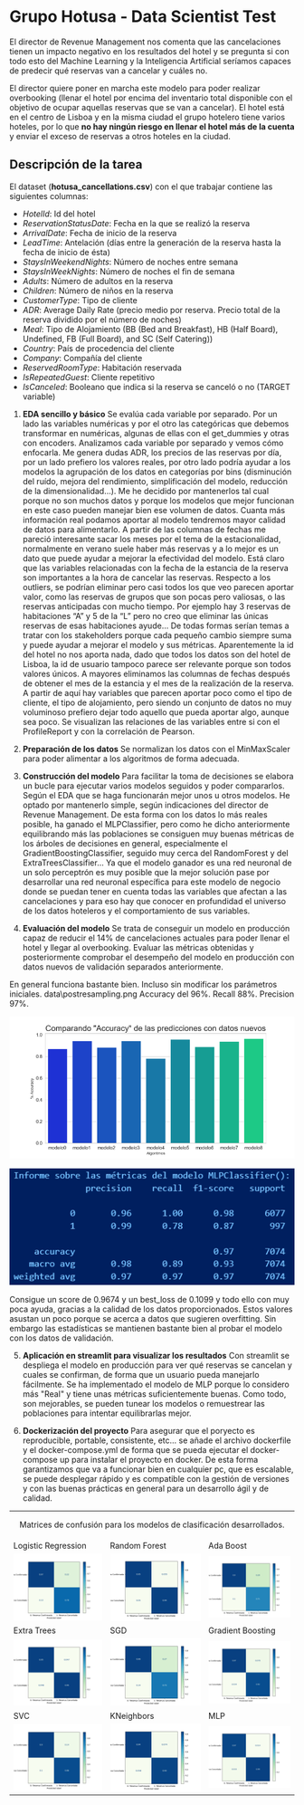 # Grupo Hotusa - Data Scientist Test

El director de Revenue Management nos comenta que las cancelaciones tienen un impacto negativo en los resultados del hotel y se pregunta si con todo esto del Machine Learning y la Inteligencia Artificial seríamos capaces de predecir qué reservas van a cancelar y cuáles no. 

El director quiere poner en marcha este modelo para poder realizar overbooking (llenar el hotel por encima del inventario total disponible con el objetivo de ocupar aquellas reservas que se van a cancelar). El hotel está en el centro de Lisboa y en la misma ciudad el grupo hotelero tiene varios hoteles, por lo que **no hay ningún riesgo en llenar el hotel más de la cuenta** y enviar el exceso de reservas a otros hoteles en la ciudad.

## Descripción de la tarea

El dataset (**hotusa_cancellations.csv**) con el que trabajar contiene las siguientes columnas:
- *HotelId*: Id del hotel
- *ReservationStatusDate*: Fecha en la que se realizó la reserva
- *ArrivalDate*: Fecha de inicio de la reserva
- *LeadTime*: Antelación (días entre la generación de la reserva hasta la fecha de inicio de ésta)
- *StaysInWeekendNights*: Número de noches entre semana
- *StaysInWeekNights*: Número de noches el fin de semana
- *Adults*: Número de adultos en la reserva
- *Children*: Número de niños en la reserva
- *CustomerType*: Tipo de cliente
- *ADR*: Average Daily Rate (precio medio por reserva. Precio total de la reserva dividido por el número de noches)
- *Meal*: Tipo de Alojamiento (BB (Bed and Breakfast), HB (Half Board), Undefined, FB (Full Board), and SC (Self Catering))
- *Country*: País de procedencia del cliente
- *Company*: Compañía del cliente
- *ReservedRoomType*: Habitación reservada
- *IsRepeatedGuest*: Cliente repetitivo
- *IsCanceled*: Booleano que indica si la reserva se canceló o no (TARGET variable)

1. **EDA sencillo y básico** 
Se evalúa cada variable por separado.
Por un lado las variables numéricas y por el otro las categóricas que debemos transformar en numéricas, algunas de ellas con el get_dummies y otras con encoders.
Analizamos cada variable por separado y vemos cómo enfocarla.
Me genera dudas ADR, los precios de las reservas por día, por un lado prefiero los valores reales, por otro lado podría ayudar a los modelos la agrupación de los datos en categorías por bins (disminución del ruído, mejora del rendimiento, simplificación del modelo, reducción de la dimensionalidad…). Me he decidido por mantenerlos tal cual porque no son muchos datos y porque los modelos que mejor funcionan en este caso pueden manejar bien ese volumen de datos. Cuanta más información real podamos aportar al modelo tendremos mayor calidad de datos para alimentarlo.
A partir de las columnas de fechas me pareció interesante sacar los meses por el tema de la estacionalidad, normalmente en verano suele haber más reservas y a lo mejor es un dato que puede ayudar a mejorar la efectividad del modelo. Está claro que las variables relacionadas con la fecha de la estancia de la reserva son importantes a la hora de cancelar las reservas.
Respecto a los outliers, se podrían eliminar pero casi todos los que veo parecen aportar valor, como las reservas de grupos que son pocas pero valiosas, o las reservas anticipadas con mucho tiempo. Por ejemplo hay 3 reservas de habitaciones “A” y 5 de la “L” pero no creo que eliminar las únicas reservas de esas habitaciones ayude... De todas formas serían temas a tratar con los stakeholders porque cada pequeño cambio siempre suma y puede ayudar a mejorar el modelo y sus métricas.
Aparentemente la id del hotel no nos aporta nada, dado que todos los datos son del hotel de Lisboa, la id de usuario tampoco parece ser relevante porque son todos valores únicos. A mayores eliminamos las columnas de fechas después de obtener el mes de la estancia y el mes de la realización de la reserva. A partir de aquí hay variables que parecen aportar poco como el tipo de cliente, el tipo de alojamiento, pero siendo un conjunto de datos no muy voluminoso prefiero dejar todo aquello que pueda aportar algo, aunque sea poco.
Se visualizan las relaciones de las variables entre si con el ProfileReport y con la correlación de Pearson.


2. **Preparación de los datos**
Se normalizan los datos con el MinMaxScaler para poder alimentar a los algoritmos de forma adecuada.

3. **Construcción del modelo**
Para facilitar la toma de decisiones se elabora un bucle para ejecutar varios modelos seguidos y poder compararlos. Según el EDA que se haga funcionarán mejor unos u otros modelos. He optado por mantenerlo simple, según indicaciones del director de Revenue Management. De esta forma con los datos lo más reales posible, ha ganado el MLPClassifier, pero como he dicho anteriormente equilibrando más las poblaciones se consiguen muy buenas métricas de los árboles de decisiones en general, especialmente el GradientBoostingClassifier, seguido muy cerca del RandomForest y del ExtraTreesClassifier...
Ya que el modelo ganador es una red neuronal de un solo perceptrón es muy posible que la mejor solución pase por desarrollar una red neuronal específica para este modelo de negocio donde se puedan tener en cuenta todas las variables que afectan a las cancelaciones y para eso hay que conocer en profundidad el universo de los datos hoteleros y el comportamiento de sus variables.
  
4. **Evaluación del modelo**
Se trata de conseguir un modelo en producción capaz de reducir el 14% de cancelaciones actuales para poder llenar el hotel y llegar al overbooking. Evaluar las métricas obtenidas y posteriormente comprobar el desempeño del modelo en producción con datos nuevos de validación separados anteriormente.

En general funciona bastante bien. Incluso sin modificar los parámetros iniciales.
data\postresampling.png
Accuracy del 96%. 
Recall 88%. 
Precision 97%. 

![Recall](data/val-recall.png)

![ClasificationReport](data/clasreportMLPb.png)

Consigue un score de 0.9674 y un best_loss de 0.1099 y todo ello con muy poca ayuda, gracias a la calidad de los datos proporcionados. Estos valores asustan un poco porque se acerca a datos que sugieren overfitting. Sin embargo las estadísticas se mantienen bastante bien al probar el modelo con los datos de validación.


5. **Aplicación en streamlit para visualizar los resultados**
Con streamlit se despliega el modelo en producción para ver qué reservas se cancelan y cuales se confirman, de forma que un usuario pueda manejarlo fácilmente.
Se ha implementado el modelo de MLP porque lo considero más "Real" y tiene unas métricas suficientemente buenas. 
Como todo, son mejorables, se pueden tunear los modelos o remuestrear las poblaciones para intentar equilibrarlas mejor. 


6. **Dockerización del proyecto**
Para asegurar que el poryecto es reproducible, portable, consistente, etc... se añade el archivo dockerfile y el docker-compose.yml de forma que se pueda ejecutar el docker-compose up para instalar el proyecto en docker. De esta forma garantizamos que va a funcionar bien en cualquier pc, que es escalable, se puede desplegar rápido y es compatible con la gestión de versiones y con las buenas prácticas en general para un desarrollo ágil y de calidad.
<table>
    <tr>
        <td colspan="3" style="text-align: center; vertical-align: middle;">
            <p>Matrices de confusión para los modelos de clasificación desarrollados.</p>
        </td>
    </tr>
    <tr>
         <td> Logistic Regression</td>
         <td> Random Forest</td>
         <td> Ada Boost</td>
    </tr>
    <tr>      
        <td><img src="data/cm0.png" style="width: 400px;"></td>
        <td><img src="data/cm1.png" style="width: 400px;"></td>
        <td><img src="data/cm2.png" style="width: 400px;"></td>
    </tr>
    <tr>
         <td> Extra Trees</td>
         <td> SGD </td>
         <td> Gradient Boosting</td>
    </tr>
    <tr>
        <td><img src="data/cm3.png" style="width: 400px;"></td>
        <td><img src="data/cm4.png" style="width: 400px;"></td>
        <td><img src="data/cm5.png" style="width: 400px;"></td>
    </tr>
    <tr>
         <td> SVC</td>
         <td> KNeighbors </td>
         <td> MLP </td>
    </tr>
    <tr>
        <td><img src="data/cm6.png" style="width: 400px;"></td>
        <td><img src="data/cm7.png" style="width: 400px;"></td>
        <td><img src="data/cm8.png" style="width: 400px;"></td>
    </tr>
</table>
